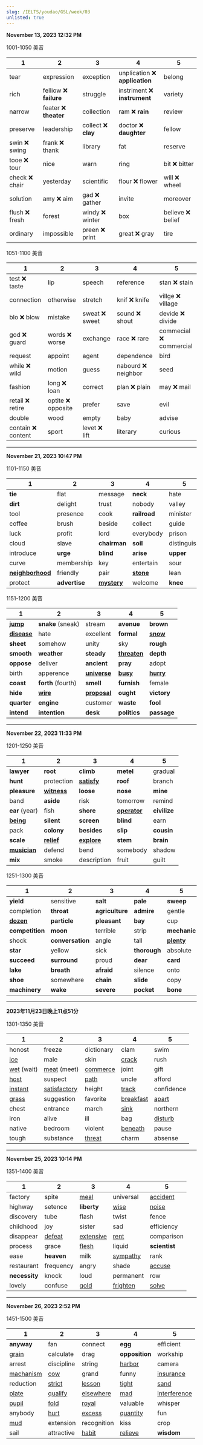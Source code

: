 ```yaml
---
slug: /IELTS/youdao/GSL/week/03
unlisted: true
---
```



**November 13, 2023 12:32 PM**

1001-1050 美音

| 1             | 2                     | 3                  | 4                             | 5                |
| ------------- | --------------------- | ------------------ | ----------------------------- | ---------------- |
| tear          | expression            | exception          | unplication ❌ **application** | belong           |
| rich          | felliow ❌ **failure** | struggle           | instriment ❌ **instrument**   | variety          |
| narrow        | feater ❌ **theater**  | collection         | ram ❌ **rain**                | review           |
| preserve      | leadership            | collect ❌ **clay** | doctor ❌ **daughter**         | fellow           |
| swin ❌ swing  | frank ❌ thank         | library            | fat                           | reserve          |
| tooe ❌ tour   | nice                  | warn               | ring                          | bit ❌ bitter     |
| check ❌ chair | yesterday             | scientific         | flour ❌ flower                | will ❌ wheel     |
| solution      | amy ❌ aim             | gad ❌ gather       | invite                        | moreover         |
| flush ❌ fresh | forest                | windy ❌ winter     | box                           | believe ❌ belief |
| ordinary      | impossible            | preen ❌ print      | great ❌ gray                  | tire             |

1051-1100 美音

| 1                 | 2                 | 3             | 4                  | 5                      |
| ----------------- | ----------------- | ------------- | ------------------ | ---------------------- |
| test ❌ taste      | lip               | speech        | reference          | stan ❌ stain           |
| connection        | otherwise         | stretch       | knif ❌ knife       | villge ❌ village       |
| blo ❌ blow        | mistake           | sweat ❌ sweet | sound ❌ shout      | devide ❌ divide        |
| god ❌ guard       | words ❌ worse     | exchange      | race ❌ rare        | commecial ❌ commercial |
| request           | appoint           | agent         | dependence         | bird                   |
| while ❌ wild      | motion            | guess         | nabourd ❌ neighbor | seed                   |
| fashion           | long ❌ loan       | correct       | plan ❌ plain       | may ❌ mail             |
| retail ❌ retire   | optite ❌ opposite | prefer        | save               | evil                   |
| double            | wood              | empty         | baby               | advise                 |
| contain ❌ content | sport             | levet ❌ lift  | literary           | curious                |

---

**November 21, 2023 10:47 PM**

1101-1150 美音

| 1                       | 2             | 3                  | 4                | 5           |
| ----------------------- | ------------- | ------------------ | ---------------- | ----------- |
| **tie**                 | flat          | message            | **neck**         | hate        |
| **dirt**                | delight       | trust              | nobody           | valley      |
| tool                    | presence      | cook               | **railroad**     | minister    |
| coffee                  | brush         | beside             | collect          | guide       |
| luck                    | profit        | lord               | everybody        | prison      |
| cloud                   | slave         | **chairman**       | **soil**         | distinguish |
| introduce               | **urge**      | **blind**          | **arise**        | **upper**   |
| curve                   | membership    | key                | entertain        | sour        |
| **<u>neighborhood</u>** | friendly      | pair               | **<u>stone</u>** | lean        |
| protect                 | **advertise** | **<u>mystery</u>** | welcome          | **knee**    |

1151-1200 美音

| 1                  | 2                  | 3                   | 4                   | 5                |
| ------------------ | ------------------ | ------------------- | ------------------- | ---------------- |
| **<u>jump</u>**    | **snake** (sneak)  | stream              | **avenue**          | **brown**        |
| **<u>disease</u>** | hate               | excellent           | **formal**          | **<u>snow</u>**  |
| **sheet**          | somehow            | unity               | sky                 | **rough**        |
| **smooth**         | **weather**        | **steady**          | **<u>threaten</u>** | **depth**        |
| **oppose**         | deliver            | **ancient**         | **pray**            | adopt            |
| birth              | apperence          | **<u>universe</u>** | **<u>busy</u>**     | **<u>hurry</u>** |
| **coast**          | **forth** (fourth) | **smell**           | **furnish**         | female           |
| **hide**           | **<u>wire</u>**    | **<u>proposal</u>** | **ought**           | **victory**      |
| **quarter**        | **engine**         | customer            | **waste**           | **fool**         |
| **intend**         | **intention**      | **desk**            | **politics**        | **passage**      |



---

**November 22, 2023 11:33 PM**

1201-1250 美音

| 1                   | 2                  | 3                  | 4                   | 5            |
| ------------------- | ------------------ | ------------------ | ------------------- | ------------ |
| **lawyer**          | **root**           | **climb**          | **metel**           | gradual      |
| **hunt**            | protection         | **<u>satisfy</u>** | **roof**            | branch       |
| **pleasure**        | **<u>witness</u>** | **loose**          | **nose**            | **mine**     |
| band                | **aside**          | risk               | tomorrow            | remind       |
| **ear** (year)      | fish               | **shore**          | **<u>operator</u>** | **civilize** |
| **<u>being</u>**    | **silent**         | **screen**         | **blind**           | earn         |
| pack                | **colony**         | **besides**        | **slip**            | **cousin**   |
| **scale**           | **<u>relief</u>**  | **<u>explore</u>** | **stem**            | **brain**    |
| **<u>musician</u>** | defend             | bend               | somebody            | shadow       |
| **mix**             | smoke              | description        | fruit               | guilt        |

1251-1300 美音

| 1                | 2                | 3               | 4            | 5                 |
| ---------------- | ---------------- | --------------- | ------------ | ----------------- |
| **yield**        | sensitive        | **salt**        | **pale**     | **sweep**         |
| completion       | **throat**       | **agriculture** | **admire**   | gentle            |
| **<u>dozen</u>** | **particle**     | **pleasant**    | **bay**      | cup               |
| **competition**  | **moon**         | terrible        | strip        | **mechanic**      |
| shock            | **conversation** | angle           | tall         | **<u>plenty</u>** |
| **star**         | yellow           | sick            | **thorough** | absolute          |
| **succeed**      | **surround**     | proud           | **dear**     | **card**          |
| **lake**         | **breath**       | **afraid**      | silence      | onto              |
| **shoe**         | somewhere        | **chain**       | **slide**    | copy              |
| **machinery**    | **wake**         | **severe**      | **pocket**   | **bone**          |



----

**2023年11月23日晚上11点51分**

1301-1350 美音

| 1                 | 2                   | 3               | 4                | 5              |
| ----------------- | ------------------- | --------------- | ---------------- | -------------- |
| honost            | freeze              | dictionary      | clam             | swim           |
| <u>ice</u>        | male                | skin            | <u>crack</u>     | rush           |
| <u>wet</u> (wait) | <u>meat</u> (meet)  | <u>commerce</u> | joint            | gift           |
| <u>host</u>       | suspect             | <u>path</u>     | uncle            | afford         |
| <u>instant</u>    | <u>satisfactory</u> | height          | <u>track</u>     | confidence     |
| <u>grass</u>      | suggestion          | favorite        | <u>breakfast</u> | <u>apart</u>   |
| chest             | entrance            | march           | <u>sink</u>      | northern       |
| iron              | alive               | ill             | bag              | <u>disturb</u> |
| native            | bedroom             | violent         | <u>beneath</u>   | pause          |
| tough             | substance           | <u>threat</u>   | charm            | absense        |



---

**November 25, 2023 10:14 PM**

1351-1400  美音

| 1             | 2             | 3                | 4               | 5               |
| ------------- | ------------- | ---------------- | --------------- | --------------- |
| factory       | spite         | <u>meal</u>      | universal       | <u>accident</u> |
| highway       | setence       | **liberty**      | <u>wise</u>     | <u>noise</u>    |
| discovery     | tube          | flash            | twist           | fence           |
| childhood     | joy           | sister           | sad             | efficiency      |
| disappear     | <u>defeat</u> | <u>extensive</u> | <u>rent</u>     | comparison      |
| process       | grace         | <u>flesh</u>     | liquid          | **scientist**   |
| ease          | **heaven**    | milk             | <u>sympathy</u> | rank            |
| restaurant    | frequency     | angry            | shade           | <u>accuse</u>   |
| **necessity** | knock         | loud             | permanent       | row             |
| lovely        | confuse       | <u>gold</u>      | <u>frighten</u> | <u>solve</u>    |



---

**November 26, 2023 2:52 PM**

1451-1500  美音

| 1                | 2              | 3                | 4               | 5                   |
| ---------------- | -------------- | ---------------- | --------------- | ------------------- |
| **anyway**       | fan            | connect          | **egg**         | efficient           |
| <u>grain</u>     | calculate      | drag             | **opposition**  | workship            |
| arrest           | discipline     | string           | <u>harbor</u>   | camera              |
| <u>machanism</u> | <u>cow</u>     | grand            | funny           | <u>insurance</u>    |
| reduction        | <u>strict</u>  | <u>lesson</u>    | <u>tight</u>    | <u>sand</u>         |
| <u>plate</u>     | <u>qualify</u> | <u>elsewhere</u> | <u>mad</u>      | <u>interference</u> |
| <u>pupil</u>     | <u>fold</u>    | <u>royal</u>     | valuable        | whisper             |
| anybody          | <u>hurt</u>    | <u>excess</u>    | <u>quantity</u> | fun                 |
| <u>mud</u>       | extension      | recognition      | kiss            | crop                |
| sail             | attractive     | <u>habit</u>     | <u>relieve</u>  | **wisdom**          |





















